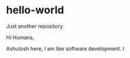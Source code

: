 # hello-world
Just another repository

Hi Humans,

Ashutosh here, I am like software development.
I 
